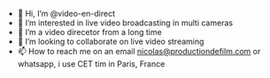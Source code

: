 - 👋 Hi, I’m @video-en-direct
- 👀 I’m interested in live video broadcasting in multi cameras
- 🌱 I’m a video direcetor from a long time
- 💞️ I’m looking to collaborate on live video streaming
- 📫 How to reach me on an email nicolas@productiondefilm.com or whatsapp, i use CET tim in Paris, France

<!---
video-en-direct/video-en-direct is a ✨ special ✨ repository because its `README.md` (this file) appears on your GitHub profile.
You can click the Preview link to take a look at your changes.
--->
